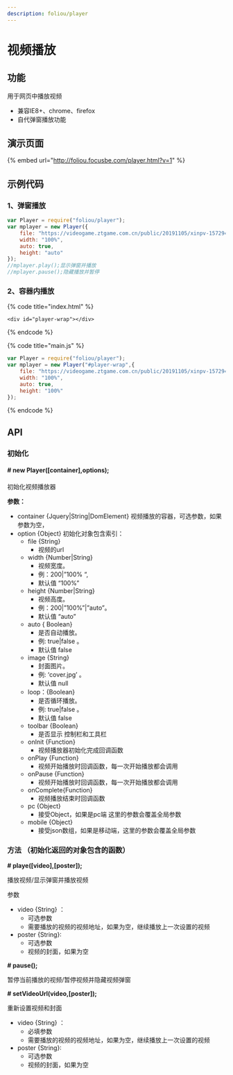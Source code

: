 ```yaml
---
description: foliou/player
---
```


# 视频播放

## 功能

用于网页中播放视频

* 兼容IE8+、chrome、firefox
* 自代弹窗播放功能

## 演示页面

{% embed url="http://foliou.focusbe.com/player.html?v=1" %}

## 示例代码

### 1、弹窗播放

```javascript
var Player = require("foliou/player");
var mplayer = new Player({
    file: "https://videogame.ztgame.com.cn/public/20191105/xinpv-157294526565.mp4",
    width: "100%",
    auto: true,
    height: "auto"
});
//mplayer.play();显示弹窗并播放
//mplayer.pause();隐藏播放并暂停
```

### 2、容器内播放

{% code title="index.html" %}
```markup
<div id="player-wrap"></div>
```
{% endcode %}

{% code title="main.js" %}
```javascript
var Player = require("foliou/player");
var mplayer = new Player("#player-wrap",{
    file: "https://videogame.ztgame.com.cn/public/20191105/xinpv-157294526565.mp4",
    width: "100%",
    auto: true,
    height: "100%"
});
```
{% endcode %}

## API

### 初始化

####  **\# new Player\(\[container\],options\);**

 初始化视频播放器

**参数：**

* container {Jquery\|String\|DomElement} 视频播放的容器，可选参数，如果参数为空，  
* option {Object} 初始化对象包含索引：
  * file {String} 
    * 视频的url
  * width {Number\|String}
    *  视频宽度。
    * 例：200\|”100% “,
    * 默认值 “100%”
  * height {Number\|String} 
    * 视频高度。
    * 例：200\|”100%”\|”auto”。
    * 默认值 “auto”
  * auto { Boolean}
    * 是否自动播放。
    * 例: true\|false 。
    * 默认值 false
  * image {String}
    * 封面图片。
    * 例: ‘cover.jpg’ 。
    * 默认值 null
  * loop：{Boolean}
    *  是否循环播放。
    * 例: true\|false 。
    * 默认值 false
  * toolbar {Boolean}
    * 是否显示 控制栏和工具栏
  * onInit {Function}
    *  视频播放器初始化完成回调函数
  * onPlay {Function}
    *  视频开始播放时回调函数，每一次开始播放都会调用
  * onPause {Function}
    * 视频开始播放时回调函数，每一次开始播放都会调用
  * onComplete{Function}
    * 视频播放结束时回调函数
  * pc {Object}
    * 接受Object，如果是pc端 这里的参数会覆盖全局参数
  * mobile {Object}
    * 接受json数组，如果是移动端，这里的参数会覆盖全局参数

### 方法 （初始化返回的对象包含的函数）

**\# playe\(\[video\],\[poster\]\);** 

播放视频/显示弹窗并播放视频

参数

* video {String} ：
  * 可选参数
  * 需要播放的视频的视频地址，如果为空，继续播放上一次设置的视频
* poster {String}:
  * 可选参数
  * 视频的封面，如果为空

**\# pause\(\);**

暂停当前播放的视频/暂停视频并隐藏视频弹窗

**\# setVideoUrl\(video,\[poster\]\);**

重新设置视频和封面

* video {String} ：
  * 必填参数
  * 需要播放的视频的视频地址，如果为空，继续播放上一次设置的视频
* poster {String}:
  * 可选参数
  * 视频的封面，如果为空





